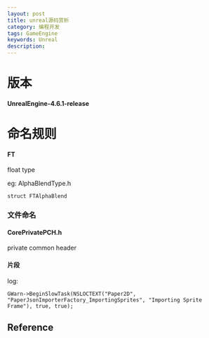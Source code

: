 ```yaml
---
layout: post
title: unreal源码赏析
category: 编程开发
tags: GameEngine
keywords: Unreal
description: 
---
```

# 版本
#### UnrealEngine-4.6.1-release
# 命名规则
#### FT
float type

eg: AlphaBlendType.h

````
struct FTAlphaBlend
````
### 文件命名
#### CorePrivatePCH.h
private common header
#### 片段

log:

```
GWarn->BeginSlowTask(NSLOCTEXT("Paper2D", "PaperJsonImporterFactory_ImportingSprites", "Importing Sprite Frame"), true, true);
```

## Reference

